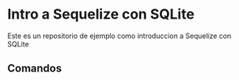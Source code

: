 # Intro a Sequelize con SQLite

Este es un repositorio de ejemplo como introduccion a Sequelize con SQLite

## Comandos
